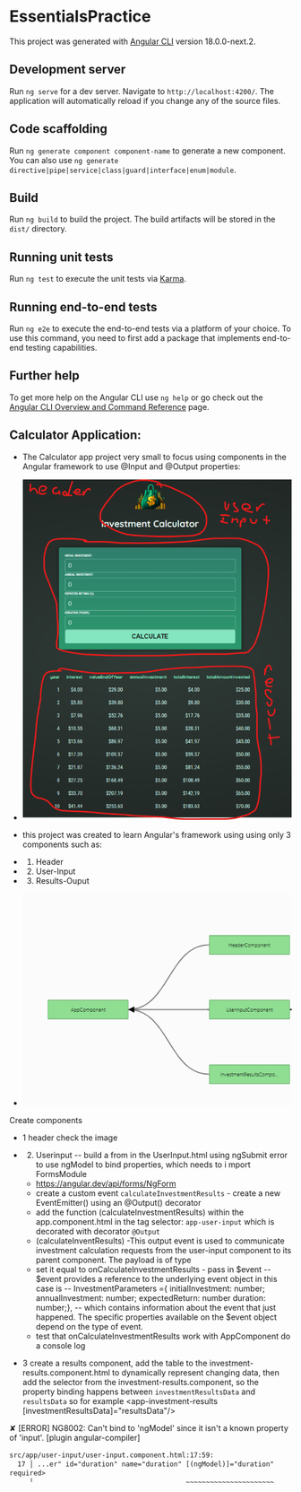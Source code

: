 # EssentialsPractice

This project was generated with [Angular CLI](https://github.com/angular/angular-cli) version 18.0.0-next.2.

## Development server

Run `ng serve` for a dev server. Navigate to `http://localhost:4200/`. The application will automatically reload if you change any of the source files.

## Code scaffolding

Run `ng generate component component-name` to generate a new component. You can also use `ng generate directive|pipe|service|class|guard|interface|enum|module`.

## Build

Run `ng build` to build the project. The build artifacts will be stored in the `dist/` directory.

## Running unit tests

Run `ng test` to execute the unit tests via [Karma](https://karma-runner.github.io).

## Running end-to-end tests

Run `ng e2e` to execute the end-to-end tests via a platform of your choice. To use this command, you need to first add a package that implements end-to-end testing capabilities.

## Further help

To get more help on the Angular CLI use `ng help` or go check out the [Angular CLI Overview and Command Reference](https://angular.io/cli) page.



## Calculator Application:
- The Calculator app project very small to focus using components in the Angular framework to use @Input and @Output properties:
- ![Calculator App Screenshot](public\CalculatorApplication.png)

- this project was created to learn Angular's framework using using only 3 components such as:
- 1. Header
- 2. User-Input
- 3. Results-Ouput

- ![Calculator App Screenshot](public\AngularComponentStructure.png)



Create components
- 1 header check the image 

- 2. Userinput 
 -- build a from in the UserInput.html using ngSubmit error to use ngModel to bind properties, which needs to i mport FormsModule
    - https://angular.dev/api/forms/NgForm
    - create a custom event `calculateInvestmentResults` - create a new EventEmitter<type of data ObJECT>() using an @Output() decorator
    - add the function (calculateInvestmentResults) within the app.component.html in the tag selector: `app-user-input` which is decorated with decorator `@Output`
    - (calculateInventResults) -This output event is used to 
    communicate investment calculation requests from the user-input component to its parent component. The payload is of type
    - set it equal to onCalculateInvestmentResults - pass in $event
    -- $event provides a reference to the underlying event object in this case is 
    -- InvestmentParameters ={ initialInvestment: number; annualInvestment: number; expectedReturn: number duration: number;}, 
    -- which contains information about the event that just happened. The specific properties available on the $event object depend on the type of event.
    - test that onCalculateInvestmentResults work with AppComponent do a console log


- 3 create a results component, add the table to the investment-results.component.html to dynamically represent changing data, then add the selector from the investment-results.component, so the property binding happens between `investmentResultsData` and `resultsData` so for example <app-investment-results [investmentResultsData]="resultsData"/>
    



✘ [ERROR] NG8002: Can't bind to 'ngModel' since it isn't a known property of 'input'. [plugin angular-compiler]

    src/app/user-input/user-input.component.html:17:59:
      17 │ ...er" id="duration" name="duration" [(ngModel)]="duration" required>
         ╵                                      ~~~~~~~~~~~~~~~~~~~~~~
